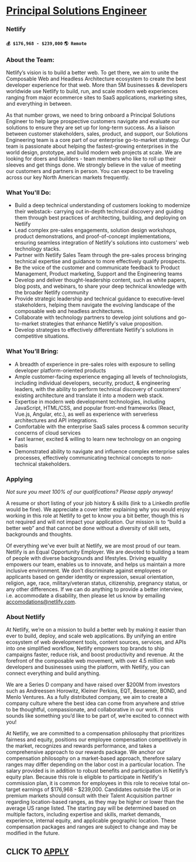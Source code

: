 # [Principal Solutions Engineer](https://www.remotewlb.com/apply/principal-solutions-engineer-129836)  
### Netlify  
#### `💰 $176,968 - $239,000` `🌎 Remote`  

### **About the Team:**

Netlify’s vision is to build a better web. To get there, we aim to unite the Composable Web and Headless Architecture ecosystem to create the best developer experience for that web. More than 5M businesses & developers worldwide use Netlify to build, run, and scale modern web experiences ranging from major ecommerce sites to SaaS applications, marketing sites, and everything in between.

As that number grows, we need to bring onboard a Principal Solutions Engineer to help large prospective customers navigate and evaluate our solutions to ensure they are set up for long-term success. As a liaison between customer stakeholders, sales, product, and support, our Solutions Engineering team is a core part of our enterprise go-to-market strategy. Our team is passionate about helping the fastest-growing enterprises in the world design, prototype, and build modern web projects at scale. We are looking for doers and builders - team members who like to roll up their sleeves and get things done. We strongly believe in the value of meeting our customers and partners in person. You can expect to be traveling across our key North American markets frequently.

### **What You'll Do:**

  * Build a deep technical understanding of customers looking to modernize their webstack- carrying out in-depth technical discovery and guiding them through best practices of architecting, building, and deploying on Netlify
  * Lead complex pre-sales engagements, solution design workshops, product demonstrations, and proof-of-concept implementations, ensuring seamless integration of Netlify's solutions into customers' web technology stacks.
  * Partner with Netlify Sales Team through the pre-sales process bringing technical expertise and guidance to more effectively qualify prospects.
  * Be the voice of the customer and communicate feedback to Product Management, Product marketing, Support and the Engineering teams
  * Develop and deliver thought-leadership content, such as white papers, blog posts, and webinars, to share your deep technical knowledge with the broader Netlify community 
  * Provide strategic leadership and technical guidance to executive-level stakeholders, helping them navigate the evolving landscape of the composable web and headless architectures.
  * Collaborate with technology partners to develop joint solutions and go-to-market strategies that enhance Netlify's value proposition.
  * Develop strategies to effectively differentiate Netlify's solutions in competitive situations.

### **What You’ll Bring:**

  * A breadth of experience in pre-sales roles with exposure to selling developer platform-oriented products
  * Ample customer-facing experience engaging all levels of technologists, including individual developers, security, product, & engineering leaders, with the ability to perform technical discovery of customers’ existing architecture and translate it into a modern web stack.
  * Expertise in modern web development technologies, including JavaScript, HTML/CSS, and popular front-end frameworks (React, Vue.js, Angular, etc.), as well as experience with serverless architectures and API integrations.
  * Comfortable with the enterprise SaaS sales process & common security concerns of cloud services
  * Fast learner, excited & willing to learn new technology on an ongoing basis
  * Demonstrated ability to navigate and influence complex enterprise sales processes, effectively communicating technical concepts to non-technical stakeholders.

### **Applying**

_Not sure you meet 100% of our qualifications? Please apply anyway!_

A resume or short listing of your job history & skills (link to a LinkedIn profile would be fine). We appreciate a cover letter explaining why you would enjoy working in this role at Netlify to get to know you a bit better, though this is not required and will not impact your application. Our mission is to “build a better web” and that cannot be done without a diversity of skill sets, backgrounds and thoughts.

Of everything we've ever built at Netlify, we are most proud of our team. Netlify is an Equal Opportunity Employer. We are devoted to building a team of people with diverse backgrounds and lifestyles. Driving equality empowers our team, enables us to innovate, and helps us maintain a more inclusive environment. We don’t discriminate against employees or applicants based on gender identity or expression, sexual orientation, religion, age, race, military/veteran status, citizenship, pregnancy status, or any other differences. If we can do anything to provide a better interview, i.e. accommodate a disability, then please let us know by emailing accomodations@netlify.com.

### **About Netlify**

At Netlify, we’re on a mission to build a better web by making it easier than ever to build, deploy, and scale web applications. By unifying an entire ecosystem of web development tools, content sources, services, and APIs into one simplified workflow, Netlify empowers top brands to ship campaigns faster, reduce risk, and boost productivity and revenue. At the forefront of the composable web movement, with over 4.5 million web developers and businesses using the platform, with Netlify, you can connect everything and build anything.

We are a Series D company and have raised over $200M from investors such as Andreessen Horowitz, Kleiner Perkins, EQT, Bessemer, BOND, and Menlo Ventures. As a fully distributed company, we aim to create a company culture where the best idea can come from anywhere and strive to be thoughtful, compassionate, and collaborative in our work. If this sounds like something you’d like to be part of, we’re excited to connect with you!

At Netlify, we are committed to a compensation philosophy that prioritizes fairness and equity, positions our employee compensation competitively in the market, recognizes and rewards performance, and takes a comprehensive approach to our rewards package. We anchor our compensation philosophy on a market-based approach, therefore salary ranges may differ depending on the labor cost in a particular location. The salary provided is in addition to robust benefits and participation in Netlify’s equity plan. Because this role is eligible to participate in Netlify's commission plan, it is common for employees in this role to receive total on-target earnings of $176,968 - $239,000. Candidates outside the US or in premium markets should consult with their Talent Acquisition partner regarding location-based ranges, as they may be higher or lower than the average US range listed. The starting pay will be determined based on multiple factors, including expertise and skills, market demands,
experience, internal equity, and applicable geographic location. These compensation packages and ranges are subject to change and may be modified in the future.

  
## CLICK TO [APPLY](https://www.remotewlb.com/apply/principal-solutions-engineer-129836)


